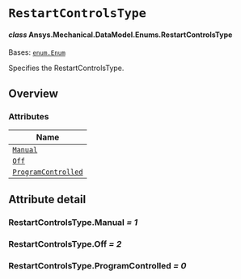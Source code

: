 # `RestartControlsType`

<a id="ansys.mechanical.stubs.v241.Ansys.Mechanical.DataModel.Enums.RestartControlsType"></a>

#### *class* Ansys.Mechanical.DataModel.Enums.RestartControlsType

Bases: [`enum.Enum`](https://docs.python.org/3/library/enum.html#enum.Enum)

Specifies the RestartControlsType.

<!-- !! processed by numpydoc !! -->

<a id="overview"></a>

## Overview

### Attributes

| Name |
| --------------------------------------------------------------- |
| [`Manual`](#RestartControlsType.Manual) |
| [`Off`](#RestartControlsType.Off) |
| [`ProgramControlled`](#RestartControlsType.ProgramControlled) |

<a id="attribute-detail"></a>

## Attribute detail

<a id="RestartControlsType.Manual"></a>

### RestartControlsType.Manual *= 1*

<a id="RestartControlsType.Off"></a>

### RestartControlsType.Off *= 2*

<a id="RestartControlsType.ProgramControlled"></a>

### RestartControlsType.ProgramControlled *= 0*


